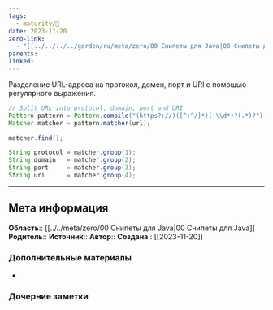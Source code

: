 ```yaml
---
tags:
  - maturity/🌱
date: 2023-11-20
zero-link:
  - "[[../../../../garden/ru/meta/zero/00 Снипеты для Java|00 Снипеты для Java]]"
parents: 
linked:
---
```

Разделение URL-адреса на протокол, домен, порт и URI с помощью регулярного выражения.

```java
// Split URL into protocol, domain, port and URI
Pattern pattern = Pattern.compile("(https?://)([^:^/]*)(:\\d*)?(.*)?");
Matcher matcher = pattern.matcher(url);

matcher.find();

String protocol = matcher.group(1);
String domain   = matcher.group(2);
String port     = matcher.group(3);
String uri      = matcher.group(4);
```
***
## Мета информация
**Область**:: [[../../meta/zero/00 Снипеты для Java|00 Снипеты для Java]]
**Родитель**:: 
**Источник**:: 
**Автор**:: 
**Создана**:: [[2023-11-20]]
### Дополнительные материалы
- 
### Дочерние заметки
<!-- QueryToSerialize: LIST FROM [[]] WHERE contains(Родитель, this.file.link) or contains(parents, this.file.link) -->
